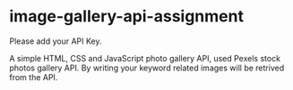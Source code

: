 # image-gallery-api-assignment
Please add your API Key.

A simple HTML, CSS and JavaScript photo gallery API,
used Pexels stock photos gallery API. By writing your
keyword related images will be retrived from the API.
